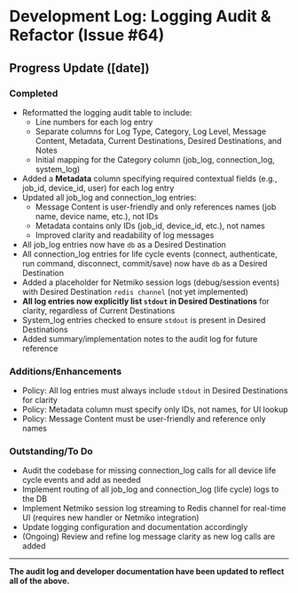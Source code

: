 # Development Log: Logging Audit & Refactor (Issue #64)

## Progress Update ([date])

### Completed
- Reformatted the logging audit table to include:
  - Line numbers for each log entry
  - Separate columns for Log Type, Category, Log Level, Message Content, Metadata, Current Destinations, Desired Destinations, and Notes
  - Initial mapping for the Category column (job_log, connection_log, system_log)
- Added a **Metadata** column specifying required contextual fields (e.g., job_id, device_id, user) for each log entry
- Updated all job_log and connection_log entries:
  - Message Content is user-friendly and only references names (job name, device name, etc.), not IDs
  - Metadata contains only IDs (job_id, device_id, etc.), not names
  - Improved clarity and readability of log messages
- All job_log entries now have `db` as a Desired Destination
- All connection_log entries for life cycle events (connect, authenticate, run command, disconnect, commit/save) now have `db` as a Desired Destination
- Added a placeholder for Netmiko session logs (debug/session events) with Desired Destination `redis channel` (not yet implemented)
- **All log entries now explicitly list `stdout` in Desired Destinations** for clarity, regardless of Current Destinations
- System_log entries checked to ensure `stdout` is present in Desired Destinations
- Added summary/implementation notes to the audit log for future reference

### Additions/Enhancements
- Policy: All log entries must always include `stdout` in Desired Destinations for clarity
- Policy: Metadata column must specify only IDs, not names, for UI lookup
- Policy: Message Content must be user-friendly and reference only names

### Outstanding/To Do
- Audit the codebase for missing connection_log calls for all device life cycle events and add as needed
- Implement routing of all job_log and connection_log (life cycle) logs to the DB
- Implement Netmiko session log streaming to Redis channel for real-time UI (requires new handler or Netmiko integration)
- Update logging configuration and documentation accordingly
- (Ongoing) Review and refine log message clarity as new log calls are added

---

**The audit log and developer documentation have been updated to reflect all of the above.** 